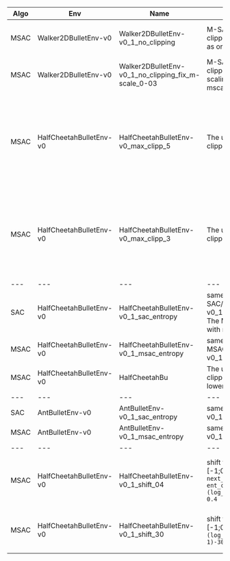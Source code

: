 
|Algo   |Env   |Name   |description  |results  |
|---|---|---|---|---|
|MSAC   |Walker2DBulletEnv-v0   |Walker2DBulletEnv-v0_1_no_clipping   | M-SAC completely without clipping otherwise everything as originally.  | is worse than the implementation as in the paper|
|MSAC   |Walker2DBulletEnv-v0   |Walker2DBulletEnv-v0_1_no_clipping_fix_m-scale_0-03   | M-SAC completely without clipping and with a fixed scaling parameter. mscale+teprature=0.03   |is worse than the implementation as in the paper|
|MSAC   |HalfCheetahBulletEnv-v0   |HalfCheetahBulletEnv-v0_max_clipp_5    |The upper value of the clipping is set to 5   |Is worse than the original implementation. A clipping of 5 also makes no sense, since the values are on average at 0.2. Nose continuous on the ground  | 
|MSAC   |HalfCheetahBulletEnv-v0   |HalfCheetahBulletEnv-v0_max_clipp_3   |The upper value of the clipping is set to 3   |Is worse than the original implementation. A clipping of 3 also makes no sense, since the values are on average at 0.2. Dolphin movement|
|---|---|---|---|---|
|SAC   |HalfCheetahBulletEnv-v0   |HalfCheetahBulletEnv-v0_1_sac_entropy   |same as SAC/HalfCheetahBulletEnv-v0_1 but with entropy logged. The MSAC Algo was used with mscale=0.  | Dolphin movement  | 
|MSAC   |HalfCheetahBulletEnv-v0   |HalfCheetahBulletEnv-v0_1_msac_entropy   |same as MSAC/HalfCheetahBulletEnv-v0_1 but with entropy logged.   | Nose continuous on the ground  | 
|MSAC   |HalfCheetahBulletEnv-v0   |HalfCheetahBu   |The upper value of the clipping is set to +100 the lower one to +0.4   | Dolphin movement   | 
|---|---|---|---|---|
|SAC   |AntBulletEnv-v0   |AntBulletEnv-v0_1_sac_entropy   |same as SAC/AntBulletEnv-v0_1 but with entropy logged. |   | 
|MSAC   |AntBulletEnv-v0   |AntBulletEnv-v0_1_msac_entropy   |same as MSAC/AntBulletEnv-v0_1 but with entropy logged.   |  | 
|---|---|---|---|---|
|MSAC   |HalfCheetahBulletEnv-v0   |HalfCheetahBulletEnv-v0_1_shift_04   |shift the log_prob to the area [-1;0] `next_munchausen_values = ent_coef * (log_prob.reshape(-1, 1)) - 0.4`  | Running movement with little use of the front legs. Dolphin movement  | 
|MSAC   |HalfCheetahBulletEnv-v0   |HalfCheetahBulletEnv-v0_1_shift_30   |shift the log_prob to the area [-1;0] `ent_coef * (log_prob.reshape(-1, 1)-30.0)`  | Running movement without intensive use of the front legs.   | 


